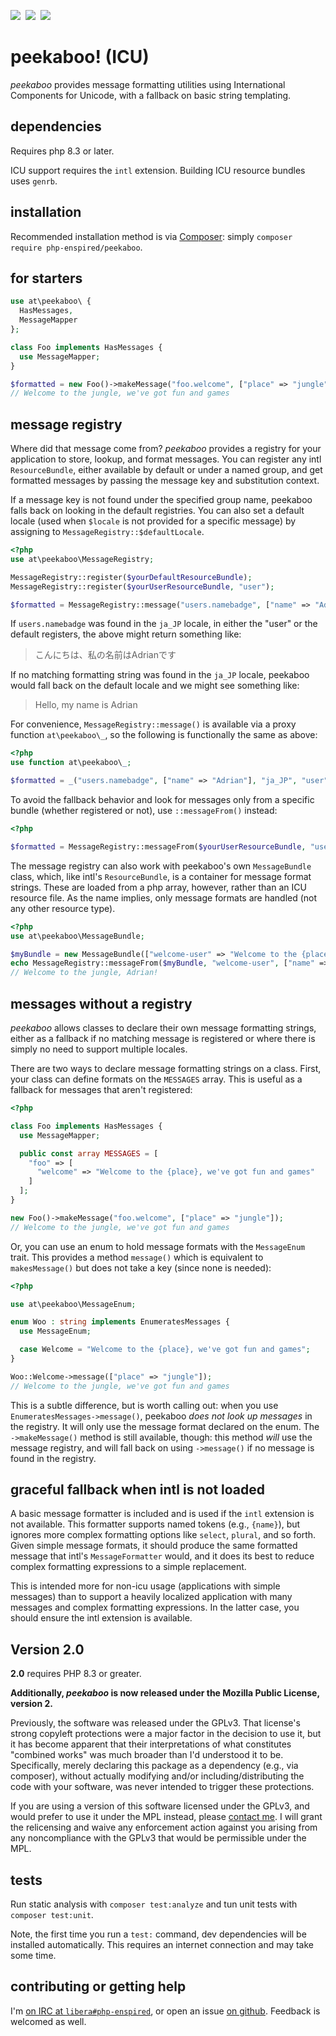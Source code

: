 ![](https://img.shields.io/github/release/php-enspired/peekaboo.svg)  ![](https://img.shields.io/badge/PHP-8.3-blue.svg?colorB=8892BF)  ![](https://img.shields.io/badge/license-MPL.2.0-orange.svg)

peekaboo! (ICU)
===============

_peekaboo_ provides message formatting utilities using International Components for Unicode, with a fallback on basic string templating.

dependencies
------------

Requires php 8.3 or later.

ICU support requires the `intl` extension.
Building ICU resource bundles uses `genrb`.

installation
------------

Recommended installation method is via [Composer](https://getcomposer.org/): simply `composer require php-enspired/peekaboo`.

for starters
------------

```php
use at\peekaboo\ {
  HasMessages,
  MessageMapper
};

class Foo implements HasMessages {
  use MessageMapper;
}

$formatted = new Foo()->makeMessage("foo.welcome", ["place" => "jungle"]);
// Welcome to the jungle, we've got fun and games
```

message registry
----------------

Where did that message come from? _peekaboo_ provides a registry for your application to store, lookup, and format messages. You can register any intl `ResourceBundle`, either available by default or under a named group, and get formatted messages by passing the message key and substitution context.

If a message key is not found under the specified group name, peekaboo falls back on looking in the default registries. You can also set a default locale (used when `$locale` is not provided for a specific message) by assigning to `MessageRegistry::$defaultLocale`.

```php
<?php
use at\peekaboo\MessageRegistry;

MessageRegistry::register($yourDefaultResourceBundle);
MessageRegistry::register($yourUserResourceBundle, "user");

$formatted = MessageRegistry::message("users.namebadge", ["name" => "Adrian"], "ja_JP", "user");
```
If `users.namebadge` was found in the `ja_JP` locale, in either the "user" or the default registers, the above might return something like:
> こんにちは、私の名前はAdrianです

If no matching formatting string was found in the `ja_JP` locale, peekaboo would fall back on the default locale and we might see something like:
> Hello, my name is Adrian

For convenience, `MessageRegistry::message()` is available via a proxy function `at\peekaboo\_`, so the following is functionally the same as above:
```php
<?php
use function at\peekaboo\_;

$formatted = _("users.namebadge", ["name" => "Adrian"], "ja_JP", "user");
```

To avoid the fallback behavior and look for messages only from a specific bundle (whether registered or not), use `::messageFrom()` instead:
```php
<?php

$formatted = MessageRegistry::messageFrom($yourUserResourceBundle, "users.namebadge", ["name" => "Adrian"], "ja_JP");
```

The message registry can also work with peekaboo's own `MessageBundle` class, which, like intl's `ResourceBundle`, is a container for message format strings. These are loaded from a php array, however, rather than an ICU resource file. As the name implies, only message formats are handled (not any other resource type).

```php
<?php
use at\peekaboo\MessageBundle;

$myBundle = new MessageBundle(["welcome-user" => "Welcome to the {place}, {name}!"]);
echo MessageRegistry::messageFrom($myBundle, "welcome-user", ["name" => "Adrian", "place" => "jungle"]);
// Welcome to the jungle, Adrian!
```

messages without a registry
---------------------------

_peekaboo_ allows classes to declare their own message formatting strings, either as a fallback if no matching message is registered or where there is simply no need to support multiple locales.

There are two ways to declare message formatting strings on a class. First, your class can define formats on the `MESSAGES` array. This is useful as a fallback for messages that aren't registered:

```php
<?php

class Foo implements HasMessages {
  use MessageMapper;

  public const array MESSAGES = [
    "foo" => [
      "welcome" => "Welcome to the {place}, we've got fun and games"
    ]
  ];
}

new Foo()->makeMessage("foo.welcome", ["place" => "jungle"]);
// Welcome to the jungle, we've got fun and games
```

Or, you can use an enum to hold message formats with the `MessageEnum` trait. This provides a method `message()` which is equivalent to `makesMessage()` but does not take a key (since none is needed):
```php
<?php

use at\peekaboo\MessageEnum;

enum Woo : string implements EnumeratesMessages {
  use MessageEnum;

  case Welcome = "Welcome to the {place}, we've got fun and games";
}

Woo::Welcome->message(["place" => "jungle"]);
// Welcome to the jungle, we've got fun and games
```
This is a subtle difference, but is worth calling out: when you use `EnumeratesMessages->message()`, peekaboo _does not look up messages_ in the registry. It will only use the message format declared on the enum. The `->makeMessage()` method is still available, though: this method _will_ use the message registry, and will fall back on using `->message()` if no message is found in the registry.

graceful fallback when intl is not loaded
-----------------------------------------

A basic message formatter is included and is used if the `intl` extension is not available. This formatter supports named tokens (e.g., `{name}`), but ignores more complex formatting options like `select`, `plural`, and so forth. Given simple message formats, it should produce the same formatted message that intl's `MessageFormatter` would, and it does its best to reduce complex formatting expressions to a simple replacement.

This is intended more for non-icu usage (applications with simple messages) than to support a heavily localized application with many messages and complex formatting expressions. In the latter case, you should ensure the intl extension is available.


Version 2.0
-----------

**2.0** requires PHP 8.3 or greater.

**Additionally, _peekaboo_ is now released under the Mozilla Public License, version 2.**

Previously, the software was released under the GPLv3. That license's strong copyleft protections were a major factor in the decision to use it, but it has become apparent that their interpretations of what constitutes "combined works" was much broader than I'd understood it to be. Specifically, merely declaring this package as a dependency (e.g., via composer), without actually modifying and/or including/distributing the code with your software, was never intended to trigger these protections.

If you are using a version of this software licensed under the GPLv3, and would prefer to use it under the MPL instead, please [contact me](relicense@enspi.red). I will grant the relicensing and waive any enforcement action against you arising from any noncompliance with the GPLv3 that would be permissible under the MPL.

tests
-----

Run static analysis with `composer test:analyze` and tun unit tests with `composer test:unit`.

Note, the first time you run a `test:` command, dev dependencies will be installed automatically. This requires an internet connection and may take some time.

contributing or getting help
----------------------------

I'm [on IRC at `libera#php-enspired`](https://web.libera.chat/#php-enspired), or open an issue [on github](https://github.com/php-enspired/peekaboo/issues).  Feedback is welcomed as well.
